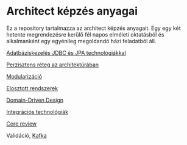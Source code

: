 # Architect képzés anyagai

Ez a repository tartalmazza az architect képzés anyagait.
Egy egy két hetente megrendezésre kerülő fél napos elméleti oktatásból és alkalmanként egy egyénileg megoldandó házi
feladatból áll.

[Adatbáziskezelés JDBC és JPA technológiákkal](01-jdbc-jpa.md)

[Perzisztens réteg az architektúrában](02-perzisztencia.md)

[Modularizáció](03-modularizacio.md)

[Elosztott rendszerek](04-elosztott-rendszerek.md)

[Domain-Driven Design](05-ddd.md)

[Integrációs technológiák](06-alkalmazas-integracio.md)

[Core review](07-code-review.md)

Validáció, [Kafka](08-kafka.md)

